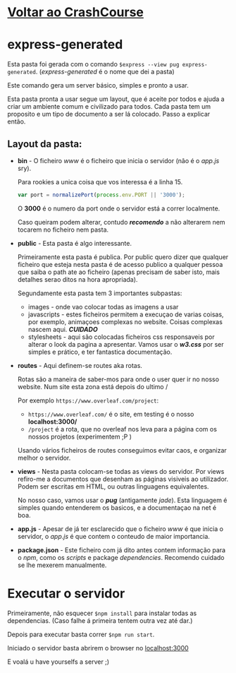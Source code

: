 # [Voltar ao CrashCourse](../crash.md)

# express-generated
Esta pasta foi gerada com o comando `$express --view pug express-generated`. (*express-generated* é o nome que dei a pasta)

Este comando gera um server básico, simples e pronto a usar.

Esta pasta pronta a usar segue um layout, que é aceite por todos e ajuda a criar um ambiente comum e civilizado para todos. Cada pasta tem um proposito e um tipo de documento a ser lá colocado. Passo a explicar então.

## Layout da pasta:
* **bin** - O ficheiro *www* é o ficheiro que inicia o servidor (não é o *app.js* sry).

    Para rookies a unica coisa que vos interessa é a linha 15.
    ``` js
    var port = normalizePort(process.env.PORT || '3000');
    ```
    O **3000** é o numero da port onde o servidor está a correr localmente.

    Caso queiram podem alterar, contudo ***recomendo*** a não alterarem nem tocarem no ficheiro nem pasta.

* **public** - Esta pasta é algo interessante.

    Primeiramente esta pasta é publica. Por public quero dizer que qualquer ficheiro que esteja nesta pasta é de acesso publico a qualquer pessoa que saiba o path ate ao ficheiro (apenas precisam de saber isto, mais detalhes serao ditos na hora apropriada).

    Segundamente esta pasta tem 3 importantes subpastas:
    * images - onde vao colocar todas as imagens a usar
    * javascripts - estes ficheiros permitem a execuçao de varias coisas, por exemplo, animaçoes complexas no website. Coisas complexas nascem aqui. ***CUIDADO***
    * stylesheets - aqui são colocadas ficheiros css responsaveis por alterar o look da pagina a apresentar. Vamos usar o ***w3.css*** por ser simples e prático, e ter fantastica documentação.

* **routes** - Aqui definem-se routes aka rotas.

    Rotas são a maneira de saber-mos para onde o user quer ir no nosso website. Num site esta zona está depois do ultimo /

    Por exemplo `https://www.overleaf.com/project`:
    * `https://www.overleaf.com/` é o site, em testing é o nosso **localhost:3000/**
    * `/project` é a rota, que no overleaf nos leva para a página com os nossos projetos (experimentem ;P )

    Usando vários ficheiros de routes conseguimos evitar caos, e organizar melhor o servidor.

* **views** - Nesta pasta colocam-se todas as views do servidor. Por views refiro-me a documentos que desenham as páginas visiveis ao utilizador. Podem ser escritas em HTML, ou outras linguagens equivalentes.

    No nosso caso, vamos usar o ***pug*** (antigamente *jade*). Esta linguagem é simples quando entenderem os basicos, e a documentaçao na net é boa.

* **app.js** - Apesar de já ter esclarecido que o ficheiro *www* é que inicia o servidor, o *app.js* é que contem o conteudo de maior importancia.

* **package.json** - Este ficheiro com já dito antes contem informação para o *npm*, como os *scripts* e package *dependencies*. Recomendo cuidado se lhe mexerem manualmente.

# Executar o servidor
Primeiramente, não esquecer `$npm install` para instalar todas as dependencias. (Caso falhe á primeira tentem outra vez até dar.)

Depois para executar basta correr `$npm run start`.

Iniciado o servidor basta abrirem o browser no [localhost:3000](http://localhost:3000)

E voalá u have yourselfs a server ;)